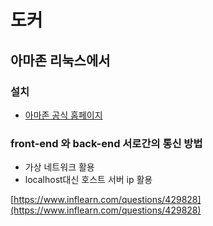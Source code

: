 # 도커

## 아마존 리눅스에서

### 설치

- [아마존 공식 홈페이지](https://docs.aws.amazon.com/ko_kr/AmazonECS/latest/developerguide/create-container-image.html)

### front-end 와 back-end 서로간의 통신 방법

- 가상 네트워크 활용
- localhost대신 호스트 서버 ip 활용

[https://www.inflearn.com/questions/429828](https://www.inflearn.com/questions/429828)
